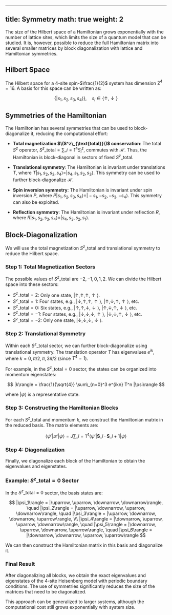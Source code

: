 
---
title: Symmetry
math: true
weight: 2
---
The size of the Hilbert space of a Hamiltonian grows exponentially with the number of lattice sites, which limits the size of a quantum model that can be studied. It is, however, possible to reduce the full Hamiltonian matrix into several smaller matrices by block diagonalization with lattice and Hamiltonian symmetries. 

## Hilbert Space

The Hilbert space for a 4-site spin-$\frac{1}{2}$ system has dimension $2^4 = 16$. A basis for this space can be written as:

$$
\{ |s_1, s_2, s_3, s_4\rangle \}, \quad s_i \in \{\uparrow, \downarrow\}
$$

## Symmetries of the Hamiltonian

The Hamiltonian has several symmetries that can be used to block-diagonalize it, reducing the computational effort:

- **Total magnetization $\(S^z\_{\text{total}}\)$ conservation**:
   The total $S^z$ operator, $S^z\_{\text{total}} = \sum\_{i=1}^4 S_i^z$, commutes with $\mathcal{H}$. Thus, the Hamiltonian is block-diagonal in sectors of fixed $S^z\_{\text{total}}$.

- **Translational symmetry**:
   The Hamiltonian is invariant under translations $T$, where $T|s_1, s_2, s_3, s_4\rangle = |s_4, s_1, s_2, s_3\rangle$. This symmetry can be used to further block-diagonalize $\mathcal{H}$.

- **Spin inversion symmetry**:
   The Hamiltonian is invariant under spin inversion $P$, where $P|s_1, s_2, s_3, s_4\rangle = |-s_1, -s_2, -s_3, -s_4\rangle$. This symmetry can also be exploited.

- **Reflection symmetry**:
   The Hamiltonian is invariant under reflection $R$, where $R|s_1, s_2, s_3, s_4\rangle = |s_4, s_3, s_2, s_1\rangle$.

## Block-Diagonalization

We will use the total magnetization $S^z\_{\text{total}}$ and translational symmetry to reduce the Hilbert space.

### Step 1: Total Magnetization Sectors

The possible values of $S^z\_{\text{total}}$ are $-2, -1, 0, 1, 2$. We can divide the Hilbert space into these sectors:

- $S^z\_{\text{total}} = 2$: Only one state, $|\uparrow, \uparrow, \uparrow, \uparrow\rangle$.
- $S^z\_{\text{total}} = 1$: Four states, e.g., $|\downarrow, \uparrow, \uparrow, \uparrow\rangle$, $|\uparrow, \downarrow, \uparrow, \uparrow\rangle$, etc.
- $S^z\_{\text{total}} = 0$: Six states, e.g., $|\uparrow, \uparrow, \downarrow, \downarrow\rangle$, $|\uparrow, \downarrow, \uparrow, \downarrow\rangle$, etc.
- $S^z\_{\text{total}} = -1$: Four states, e.g., $|\downarrow, \downarrow, \downarrow, \uparrow\rangle$, $|\downarrow, \downarrow, \uparrow, \downarrow\rangle$, etc.
- $S^z\_{\text{total}} = -2$: Only one state, $|\downarrow, \downarrow, \downarrow, \downarrow\rangle$.

### Step 2: Translational Symmetry

Within each $S^z\_{\text{total}}$ sector, we can further block-diagonalize using translational symmetry. The translation operator $T$ has eigenvalues $e^{ik}$, where $k = 0, \pi/2, \pi, 3\pi/2$ (since $T^4 = 1$).

For example, in the $S^z\_{\text{total}} = 0$ sector, the states can be organized into momentum eigenstates:

$$
|k\rangle = \frac{1}{\sqrt{4}} \sum\_{n=0}^3 e^{ikn} T^n |\psi\rangle
$$

where $|\psi\rangle$ is a representative state.

### Step 3: Constructing the Hamiltonian Blocks

For each $S^z\_{\text{total}}$ and momentum $k$, we construct the Hamiltonian matrix in the reduced basis. The matrix elements are:

$$
\langle \psi' | \mathcal{H} | \psi \rangle = J \sum\_{i=1}^4 \langle \psi' | \mathbf{S}\_i \cdot \mathbf{S}\_{i+1} | \psi \rangle
$$

### Step 4: Diagonalization

Finally, we diagonalize each block of the Hamiltonian to obtain the eigenvalues and eigenstates.

### Example: $S^z\_{\text{total}} = 0$ Sector

In the $S^z\_{\text{total}} = 0$ sector, the basis states are:

$$
|\psi_1\rangle = |\uparrow, \uparrow, \downarrow, \downarrow\rangle, \quad |\psi_2\rangle = |\uparrow, \downarrow, \uparrow, \downarrow\rangle, \quad |\psi_3\rangle = |\uparrow, \downarrow, \downarrow, \uparrow\rangle, \\\
|\psi_4\rangle = |\downarrow, \uparrow, \uparrow, \downarrow\rangle, \quad |\psi_5\rangle = |\downarrow, \uparrow, \downarrow, \uparrow\rangle, \quad |\psi_6\rangle = |\downarrow, \downarrow, \uparrow, \uparrow\rangle
$$

We can then construct the Hamiltonian matrix in this basis and diagonalize it.

### Final Result

After diagonalizing all blocks, we obtain the exact eigenvalues and eigenstates of the 4-site Heisenberg model with periodic boundary conditions. The use of symmetries significantly reduces the size of the matrices that need to be diagonalized.

This approach can be generalized to larger systems, although the computational cost still grows exponentially with system size.
